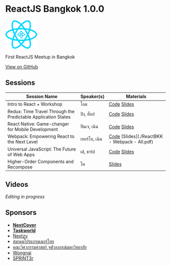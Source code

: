 # ReactJS Bangkok 1.0.0
<img src="reactbkk-logo.png" alt="React Bangkok Logo" width="100">

First ReactJS Meetup in Bangkok

[View on GitHub](https://github.com/reactbkk/1.0.0)

## Sessions

| Session Name | Speaker(s) | Materials |
| ------------ | ---------- | --------- |
| Intro to React + Workshop | โอม | [Code](https://github.com/buffaly/intro-react-bkk-1.0.0) [Slides](./slide-intro-reactJS.pdf) |
| Redux: Time Travel Through the Predictable Application States | ปิง, ท็อป | [Code](https://github.com/reactbkk/IntroToRedux) [Slides](https://docs.google.com/presentation/d/1JhbEPAnpfGy6avahIMaRVxc0p-6GiHfrVre4Dx0rxD0/edit#slide=id.g166487f2ab_5_96) |
| React Native: Game-changer for Mobile Development | ปันเจ, เฉิน | [Code](https://github.com/Ranatchai/react-native-bkk-example) [Slides](./react-native.pdf) |
| Webpack: Empowering React to the Next Level | เทอร์โบ, เฉิน | [Code](https://github.com/turboza/reactbkk-webpack-example) [Slides](./ReactBKK - Webpack - All.pdf)
| Universal JavaScript: The Future of Web Apps | เต้, ชาร์ป | [Code](https://github.com/reactbkk/reactjs-bangkok-universal) [Slides](./universal-web-apps.pdf) |
| Higher-Order Components and Recompose | ไท | [Slides](./higher-order-components.pdf) |

## Videos
*Editing in progress*


## Sponsors

- **[NextCover](https://nextcover.co)**
- **[Taskworld](https://taskworld.com)**
- [Nextzy](https://nextzy.me/)
- [สมาคมโปรแกรมเมอร์ไทย](http://thaiprogrammer.org/)
- [คณะวิศวกรรมศาสตร์ จุฬาลงกรณ์มหาวิทยาลัย](http://www.eng.chula.ac.th)
- [Wongnai](https://www.wongnai.com/)
- [SPRINT3r](http://sprint3r.com/)
